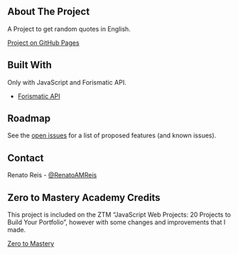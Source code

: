 <!-- ABOUT THE PROJECT -->

## About The Project

A Project to get random quotes in English.

[Project on GitHub Pages](https://renatoamreis1987.github.io/quote-generator/)

## Built With

Only with JavaScript and Forismatic API.

- [Forismatic API](https://forismatic.com/)

<!-- ROADMAP -->

## Roadmap

See the [open issues](https://github.com/renatoamreis1987/quote-generator/issues) for a list of proposed features (and known issues).

<!-- CONTACT -->

## Contact

Renato Reis - [@RenatoAMReis](https://twitter.com/RenatoAMReis)

<!-- ACKNOWLEDGEMENTS -->

## Zero to Mastery Academy Credits

This project is included on the ZTM “JavaScript Web Projects: 20 Projects to Build Your Portfolio”, however with some changes and improvements that I made.

[Zero to Mastery](https://academy.zerotomastery.io/p/javascript-projects)
